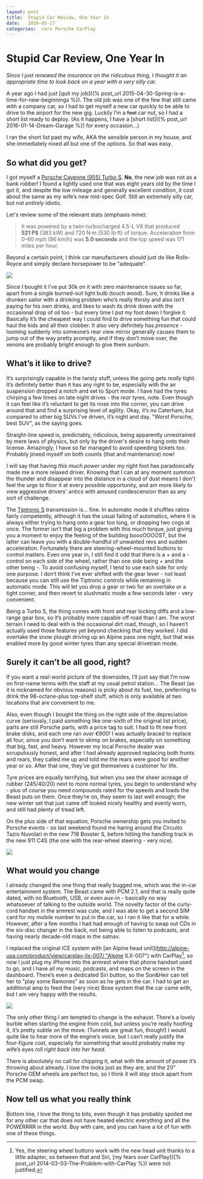 ```yaml
---
layout: post
title:  Stupid Car Review, One Year In 
date:   2016-05-17 
categories:  cars Porsche CarPlay 
---
```


# Stupid Car Review, One Year In


*Since I just renewed the insurance on the ridiculous thing, I thought it an appropriate time to look back on a year with a very silly car.*

A year ago I had just [quit my job]({% post_url 2015-04-30-Spring-is-a-time-for-new-beginnings %}). The old job was one of the few that still came with a company car, so I had to get myself a new car quickly to be able to drive to the airport for the new gig. Luckily I’m a <del>fool</del> car nut, so I had a short list ready to deploy. (As it happens, I have a [short list]({% post_url 2016-01-14-Dream-Garage %}) for every occasion…)

I ran the short list past my wife, AKA the sensible person in my house, and she immediately nixed all but one of the options. So that was easy.

## So what did you get?

I got myself a [Porsche Cayenne (955) Turbo S](https://en.m.wikipedia.org/wiki/Porsche_Cayenne#Cayenne_Turbo_and_Turbo_S "Porsche Cayenne - Wikipedia"). **No**, the new job was not as a bank robber! I found a lightly used one that was eight years old by the time I got it, and despite the low mileage and generally excellent condition, it cost about the same as my wife’s new mid-spec Golf. Still an extremely silly car, but not *entirely* idiotic.

Let's review some of the relevant stats (emphasis mine):

> It was powered by a twin-turbocharged 4.5-L V8 that produced **521 PS** (383 kW) and 720 N·m (530 lb·ft) of torque. Acceleration from 0–60 mph (96 km/h) was **5.0 seconds** and the top speed was 171 miles per hour.

Beyond a certain point, I think car manufacturers should just do like Rolls-Royce and simply declare horsepower to be "adequate".

![](/images/thumb_IMG_0105_1024.jpg)

Since I bought it I’ve put 30k on it with zero maintenance issues so far, apart from a single burned-out light bulb (touch wood). Sure, it drinks like a drunken sailor with a drinking problem who’s really thirsty and also isn’t paying for his own drinks, and likes to wash its drink down with the occasional drop of oil too - but every time I put my foot down I forgive it. Basically it’s the cheapest way I could find to drive something fun that could haul the kids and all their clobber. It also very definitely has *presence* - looming suddenly into someone’s rear view mirror generally causes them to jump out of the way pretty promptly, and if they don’t move over, the xenons are probably bright enough to give them sunburn.

## What’s it like to drive?

It’s surprisingly capable in the twisty stuff, unless the going gets *really* tight. It’s definitely better than it has any right to be, especially with the air suspension dropped a notch and set to Sport mode. I have had the tyres chirping a few times on late night drives - the *rear* tyres, note. Even though it can feel like it’s reluctant to get its nose into the corner, you can drive around that and find a surprising level of agility. Okay, it’s no Caterham, but compared to other big SUVs I’ve driven, it’s night and day. "Worst Porsche, best SUV", as the saying goes.

Straight-line speed is, predictably, ridiculous, being apparently unrestrained by mere laws of physics, but only by the driver's desire to hang onto their license. Amazingly, I have so far managed to avoid speeding tickets too. Probably jinxed myself on both counts (that and maintenance) now!

I will say that having *this much power* under my right foot has paradoxically made me a more relaxed driver. Knowing that I can at any moment summon the thunder and disappear into the distance in a cloud of dust means I don't feel the urge to floor it at every possible opportunity, and am more likely to view aggressive drivers' antics with amused condescension than as any sort of challenge.

The [Tiptronic S](https://en.wikipedia.org/wiki/Manumatic#Tiptronic_S "Manumatic - Wikipedia") transmission is… fine. In automatic mode it shuffles ratios fairly competently, although it has the usual failing of automatics, where it is always either trying to hang onto a gear too long, or dropping two cogs at once. The former isn’t that big a problem with this much torque, just giving you a moment to enjoy the feeling of the building boooOOOOST, but the latter can leave you with a double-handful of unwanted revs and sudden acceleration. Fortunately there are steering-wheel-mounted buttons to control matters. Even one year in, I still find it odd that there is a + and a - control on each side of the wheel, rather than one side being + and the other being -. To avoid confusing myself, I tend to use each side for only one purpose. I don’t think I’ve ever shifted with the gear lever - not least because you can still use the Tiptronic controls while remaining in automatic mode. This will let you drop a gear or two for an overtake or a tight corner, and then revert to slushmatic mode a few seconds later - very convenient.

Being a Turbo S, the thing comes with front and rear locking diffs and a low-range gear box, so it’s probably more capable off road than I am. The worst terrain I need to deal with is the occasional dirt road, though, so I haven’t actually used those features yet beyond checking that they worked. I did overtake the snow plough driving up an Alpine pass one night, but that was enabled more by good winter tyres than any special drivetrain mode.

## Surely it can’t be all good, right?

If you want a real-world picture of the downsides, I’ll just say that I’m now on first-name terms with the staff at my usual petrol station… The Beast (as it is nicknamed for obvious reasons) is picky about its fuel, too, preferring to drink the 98-octane-plus top-shelf stuff, which is only available at two locations that are convenient to me.

Also, even though I bought the thing on the right side of the depreciation curve (seriously, I paid something like one-sixth of the original list price), parts are still Porsche parts, with a price tag to suit. I had to fit new front brake disks, and each one ran *over €900!* I was actually braced to replace all four, since you don’t want to skimp on brakes, especially on something that big, fast, and heavy. However my local Porsche dealer was scrupulously honest, and after I had already approved replacing both fronts and rears, they called me up and told me the rears were good for another year or so. After that one, they’ve got themselves a customer for life.

Tyre prices are equally terrifying, but when you see the sheer acreage of rubber (245/40/20) next to more normal tyres, you begin to understand why - plus of course you need compounds rated for the speeds and loads the Beast puts on them. Once they’re on, they seem to last well enough; the new winter set that just came off looked nicely healthy and evenly worn, and still had plenty of tread left.

On the plus side of that equation, Porsche ownership gets you invited to Porsche events - so last weekend found me haring around the Circuito Tazio Nuvolari in the new 718 Boxster S, before hitting the handling track in the new 911 C4S (the one with the rear-wheel steering - very nice).

![](/images/thumb_IMG_0107_1024.jpg)

## What would you change

I already changed the one thing that really bugged me, which was the in-car entertainment system. The Beast came with PCM 2.1, and that is really quite dated, with no Bluetooth, USB, or even aux-in - basically no way whatsoever of talking to the outside world. The novelty factor of the curly-cord handset in the armrest was cute, and I was able to get a second SIM card for my mobile number to put in the car, so I ran it like that for a while. However, after a few months I had had enough of having to swap out CDs in the six-disc changer in the back, not being able to listen to podcasts, and having nearly decade-old maps in the satnav.

I replaced the original ICE system with [an Alpine head unit](http://alpine-usa.com/product/view/carplay-ilx-007/ "Alpine ILX-007") with CarPlay[^1], so now I just plug my iPhone into the armrest where that phone handset used to go, and I have all my music, podcasts, and maps on the screen in the dashboard. There’s even a dedicated Siri button, so the Son&Heir can tell her to "play some Ramones" as soon as he gets in the car. I had to get an additional amp to feed the (very nice) Bose system that the car came with, but I am very happy with the results.

![](/images/IMG_0697.JPG)

The only other thing I am tempted to change is the exhaust. There’s a lovely burble when starting the engine from cold, but unless you’re really hoofing it, it’s pretty subtle on the move. (Tunnels are great fun, though!) I would quite like to hear more of the engine’s voice, but I can’t really justify the four-figure cost, especially for something that would probably make my wife’s eyes roll *right back into her head*.

There is absolutely no call for chipping it, what with the amount of power it’s throwing about already. I love the looks just as they are, and the 20” Porsche OEM wheels are perfect too, so I think it will stay stock apart from the PCM swap.

## Now tell us what you really think

Bottom line, I love the thing to bits, even though it has probably spoiled me for any other car that does not have heated electric everything and all the POWERRRR in the world. Buy with care, and you can have a lot of fun with one of these things.

[^1]: Yes, the steering wheel buttons work with the new head unit thanks to a little adapter, so between that and Siri, [my fears over CarPlay]({% post_url 2014-03-03-The-Problem-with-CarPlay %}) were not justified.
